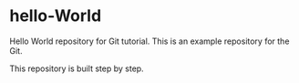 # hello-World
Hello World repository for Git tutorial.
This is an example repository for the Git.

This repository is built step by step.
